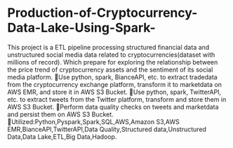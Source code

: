 # Production-of-Cryptocurrency-Data-Lake-Using-Spark-
This project is a ETL pipeline processing structured financial data and unstructured social media data related to cryptocurrencies(dataset with millions of record). Which prepare for exploring the relationship between the price trend of cryptocurrency assets and the sentiment of its social media platform. Use python, spark, BianceAPI, etc. to extract tradedata from the cryptocurrency exchange platform, transform it to marketdata on AWS EMR, and store it in AWS S3 Bucket. Use python, spark, TwitterAPI, etc. to extract tweets from the Twitter platform, transform and store them in AWS S3 Bucket. Perform data quality checks on tweets and marketdata and persist them on AWS S3 Bucket. Utilized:Python,Pyspark,Spark,SQL,AWS,Amazon S3,AWS EMR,BianceAPI,TwitterAPI,Data Quality,Structured data,Unstructured Data,Data Lake,ETL,Big Data,Hadoop.
